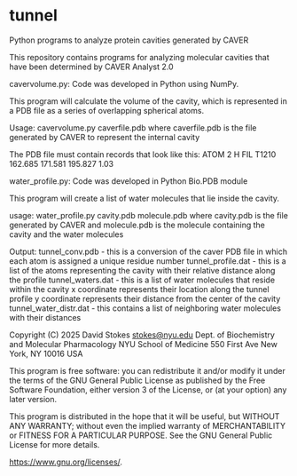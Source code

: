 # tunnel
Python programs to analyze protein cavities generated by CAVER

This repository contains programs for analyzing molecular cavities that have been determined by CAVER Analyst 2.0

cavervolume.py:
Code was developed in Python using NumPy.

This program will calculate the volume of the cavity, which is represented in a PDB file as a series of overlapping spherical atoms.

Usage: cavervolume.py caverfile.pdb
    where caverfile.pdb is the file generated by CAVER to represent the internal cavity

The PDB file must contain records that look like this:
ATOM      2  H   FIL T1210     162.685 171.581 195.827        1.03


water_profile.py:
Code was developed in Python Bio.PDB module

This program will create a list of water molecules that lie inside the cavity.

usage: water_profile.py cavity.pdb molecule.pdb
    where cavity.pdb is the file generated by CAVER and molecule.pdb is the molecule containing the cavity and the water molecules

Output:
    tunnel_conv.pdb  - this is a conversion of the caver PDB file in which each atom is assigned a unique residue number
    tunnel_profile.dat - this is a list of the atoms representing the cavity with their relative distance along the profile
    tunnel_waters.dat - this is a list of water molecules that reside within the cavity
        x coordinate represents their location along the tunnel profile
      	y coordinate represents their distance from the center of the cavity
    tunnel_water_distr.dat - this contains a list of neighboring water molecules with their distances

Copyright (C) 2025  David Stokes
   stokes@nyu.edu
   Dept. of Biochemistry and Molecular Pharmacology
   NYU School of Medicine
   550 First Ave
   New York, NY 10016   USA

This program is free software: you can redistribute it and/or modify
it under the terms of the GNU General Public License as published by
the Free Software Foundation, either version 3 of the License, or
(at your option) any later version.

This program is distributed in the hope that it will be useful,
but WITHOUT ANY WARRANTY; without even the implied warranty of
MERCHANTABILITY or FITNESS FOR A PARTICULAR PURPOSE.  See the
GNU General Public License for more details.

<https://www.gnu.org/licenses/>.

